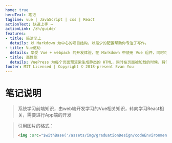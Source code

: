 ```yaml
---
home: true
heroText: 笔记
tagline: vue | JavaScript | css | React
actionText: 快速上手 →
actionLink: /zh/guide/
features:
- title: 简洁至上
  details: 以 Markdown 为中心的项目结构，以最少的配置帮助你专注于写作。
- title: Vue驱动
  details: 享受 Vue + webpack 的开发体验，在 Markdown 中使用 Vue 组件，同时可以使用 Vue 来开发自定义主题。
- title: 高性能
  details: VuePress 为每个页面预渲染生成静态的 HTML，同时在页面被加载的时候，将作为 SPA 运行。
footer: MIT Licensed | Copyright © 2018-present Evan You
---
```

# 笔记说明

> 系统学习前端知识，由web端开发学习的Vue相关知识，转向学习React相关，需要进行App端的开发



> 引用图片的格式：
>
> ```html
> <img :src="$withBase('/assets/img/graduationDesign/codeEnvironment/1.png')" alt="pycharm项目构建">
> ```
